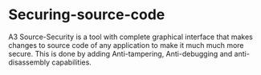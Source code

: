 # Securing-source-code
A3 Source-Security is a tool with complete graphical interface that makes changes to source code of any application to make it much much more secure. This is done by adding Anti-tampering, Anti-debugging and anti-disassembly capabilities.
